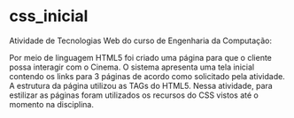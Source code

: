 # css_inicial
Atividade de Tecnologias Web do curso de Engenharia da Computação:

Por meio de linguagem HTML5 foi criado uma página para que o cliente possa interagir com o Cinema. O sistema apresenta uma tela inicial contendo os links para 3 páginas de acordo como solicitado pela atividade. A estrutura da página utilizou as TAGs do HTML5. Nessa atividade, para estilizar as páginas foram utilizados os recursos do CSS vistos até o momento na disciplina.
